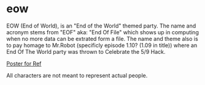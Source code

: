 # eow

EOW (End of World), is an "End of the World" themed party. The name and acronym stems from "EOF" aka: "End Of File" which shows up in computing when no more data can be extrated form a file. The name and theme also is to pay homage to Mr.Robot (specificly episode 1.10? (1.09 in title)) where an End Of The World party was thrown to Celebrate the 5/9 Hack.

[Poster for Ref](https://www.reddit.com/r/MrRobot/comments/4vezpz/no_spoilers_high_quality_end_of_the_world_party/)

All characters are not meant to represent actual people.
